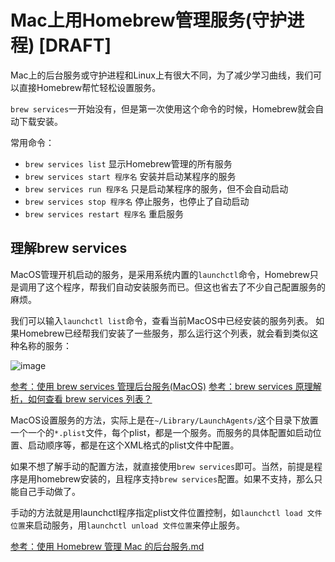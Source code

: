 # Mac上用Homebrew管理服务(守护进程) [DRAFT]

Mac上的后台服务或守护进程和Linux上有很大不同，为了减少学习曲线，我们可以直接Homebrew帮忙轻松设置服务。

`brew services`一开始没有，但是第一次使用这个命令的时候，Homebrew就会自动下载安装。

常用命令：
- `brew services list` 显示Homebrew管理的所有服务
- `brew services start 程序名` 安装并启动某程序的服务
- `brew services run 程序名` 只是启动某程序的服务，但不会自动启动
- `brew services stop 程序名` 停止服务，也停止了自动启动
- `brew services restart 程序名` 重启服务

## 理解brew services

MacOS管理开机启动的服务，是采用系统内置的`launchctl`命令，Homebrew只是调用了这个程序，帮我们自动安装服务而已。但这也省去了不少自己配置服务的麻烦。

我们可以输入`launchctl list`命令，查看当前MacOS中已经安装的服务列表。
如果Homebrew已经帮我们安装了一些服务，那么运行这个列表，就会看到类似这种名称的服务：

![image](https://user-images.githubusercontent.com/14041622/52531706-94e43f80-2d54-11e9-866e-ec6d507d19f0.png)

[参考：使用 brew services 管理后台服务(MacOS)](https://blog.csdn.net/zwkkkk1/article/details/84832028)
[参考：brew services 原理解析，如何查看 brew services 列表？](https://newsn.net/say/mac-brew-services.html)

MacOS设置服务的方法，实际上是在`~/Library/LaunchAgents/`这个目录下放置一个一个的`*.plist`文件，每个plist，都是一个服务。而服务的具体配置如启动位置、启动顺序等，都是在这个XML格式的plist文件中配置。

如果不想了解手动的配置方法，就直接使用`brew services`即可。当然，前提是程序是用homebrew安装的，且程序支持`brew services`配置。如果不支持，那么只能自己手动做了。

手动的方法就是用launchctl程序指定plist文件位置控制，如`launchctl load 文件位置`来启动服务，用`launchctl unload 文件位置`来停止服务。

[参考：使用 Homebrew 管理 Mac 的后台服务.md](https://gist.github.com/wen-long/f86a4e3ba55ee2ebcd44)